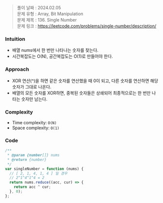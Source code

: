 > 풀이 날짜 : 2024.02.05  
> 문제 유형 : Array, Bit Manipulation  
> 문제 제목 : 136. Single Number  
> 문제 링크 : https://leetcode.com/problems/single-number/description/

### Intuition

- 배열 nums에서 한 번만 나타나는 숫자를 찾는다.
- 시간복잡도는 O(N), 공간복잡도는 O(1)로 만들어야 한다.

### Approach

- XOR 연산(^)을 하면 같은 숫자를 연산했을 때 0이 되고, 다른 숫자를 연산하면 해당 숫자가 그대로 나온다.
- 배열의 모든 숫자를 XOR하면, 중복된 숫자들은 상쇄되어 최종적으로는 한 번만 나타는 숫자만 남는다.

### Complexity

- Time complexity: `O(N)`
- Space complexity: `O(1)`

### Code

```js
/**
 * @param {number[]} nums
 * @return {number}
 */
var singleNumber = function (nums) {
  // [ 2, 1, 4, 1, 4 ] 일 경우
  // 2^1^4^1^4 = 2
  return nums.reduce((acc, cur) => {
    return acc ^ cur;
  }, 0);
};
```
